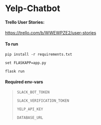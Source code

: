 # Yelp-Chatbot

#### Trello User Stories:

https://trello.com/b/WWEWPZE2/user-stories

#### To run

`pip install -r requirements.txt`

`set FLASKAPP=app.py`

`flask run`

#### Required env-vars

>`SLACK_BOT_TOKEN`
>
>`SLACK_VERIFICATION_TOKEN`
>
>`YELP_API_KEY`
>
>`DATABASE_URL`
